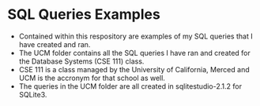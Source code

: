 SQL Queries Examples
====================

+ Contained within this respository are examples of my SQL queries that I have created and ran.
+ The UCM folder contains all the SQL queries I have ran and created for the Database Systems (CSE 111) class.
+ CSE 111 is a class managed by the University of California, Merced and UCM is the accronym for that school as well.
+ The queries in the UCM folder are all created in sqlitestudio-2.1.2 for SQLite3.


